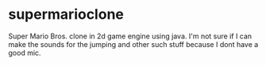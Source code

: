 # supermarioclone
Super Mario Bros. clone in 2d game engine using java. 
I'm not sure if I can make the sounds for the jumping and other such stuff because I dont have a good mic. 
